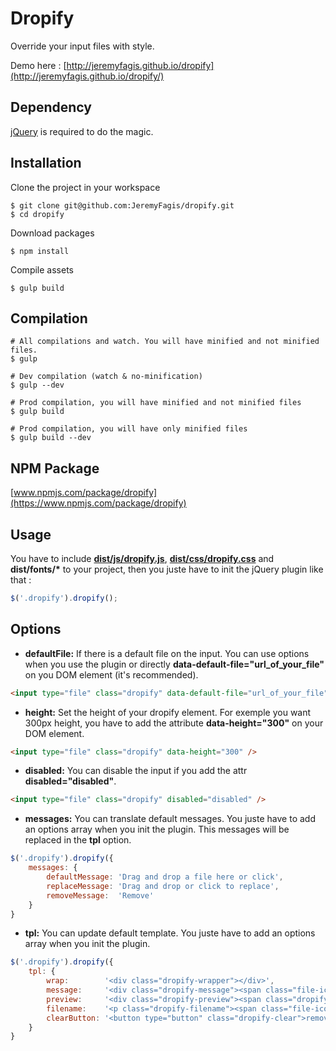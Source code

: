 Dropify
=========

Override your input files with style.

Demo here : [http://jeremyfagis.github.io/dropify](http://jeremyfagis.github.io/dropify/)


## Dependency

[jQuery](https://github.com/jquery/jquery) is required to do the magic.


## Installation

Clone the project in your workspace

	$ git clone git@github.com:JeremyFagis/dropify.git
	$ cd dropify

Download packages

	$ npm install

Compile assets

	$ gulp build


## Compilation

	# All compilations and watch. You will have minified and not minified files.
	$ gulp

	# Dev compilation (watch & no-minification)
	$ gulp --dev

    # Prod compilation, you will have minified and not minified files
    $ gulp build

	# Prod compilation, you will have only minified files
	$ gulp build --dev


## NPM Package

[www.npmjs.com/package/dropify](https://www.npmjs.com/package/dropify)


## Usage

You have to include __[dist/js/dropify.js](dist/js/dropify.js)__, __[dist/css/dropify.css](dist/css/dropify.css)__ and __dist/fonts/*__ to your project, then you juste have to init the jQuery plugin like that :

```javascript
$('.dropify').dropify();
```

## Options

* __defaultFile:__ If there is a default file on the input. You can use options when you use the plugin or directly __data-default-file="url_of_your_file"__ on you DOM element (it's recommended).

```html
<input type="file" class="dropify" data-default-file="url_of_your_file" />
```


* __height:__  Set the height of your dropify element. For exemple you want 300px height, you have to add the attribute __data-height="300"__ on your DOM element.

```html
<input type="file" class="dropify" data-height="300" />
```


* __disabled:__  You can disable the input if you add the attr __disabled="disabled"__.

```html
<input type="file" class="dropify" disabled="disabled" />
```


* __messages:__  You can translate default messages. You juste have to add an options array when you init the plugin. This messages will be replaced in the __tpl__ option.

```javascript
$('.dropify').dropify({
    messages: {
    	defaultMessage: 'Drag and drop a file here or click',
    	replaceMessage: 'Drag and drop or click to replace',
    	removeMessage:  'Remove'
    }
}
```


* __tpl:__  You can update default template. You juste have to add an options array when you init the plugin.

```javascript
$('.dropify').dropify({
    tpl: {
        wrap:        '<div class="dropify-wrapper"></div>',
        message:     '<div class="dropify-message"><span class="file-icon" /> <p>defaultMessage</p></div>',
        preview:     '<div class="dropify-preview"><span class="dropify-render"></span><div class="dropify-infos"><div class="dropify-infos-inner"><p class="dropify-infos-message">replaceMessage</p></div></div></div>',
        filename:    '<p class="dropify-filename"><span class="file-icon"></span> <span class="dropify-filename-inner"></span></p>',
        clearButton: '<button type="button" class="dropify-clear">removeMessage</button>'
    }
}
```
